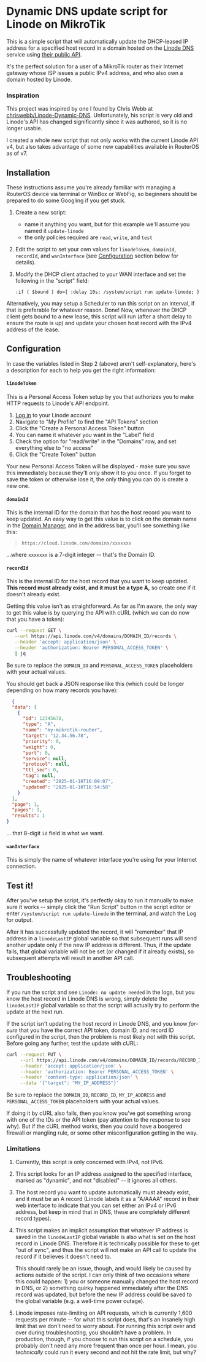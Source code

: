# Dynamic DNS update script for Linode on MikroTik

This is a simple script that will automatically update the DHCP-leased IP address for a specified host record in a domain hosted on the [Linode DNS](https://www.linode.com/products/dns-manager/) service using [their public API](https://techdocs.akamai.com/linode-api/reference/api).

It's the perfect solution for a user of a MikroTik router as their Internet gateway whose ISP issues a public IPv4 address, and who also own a domain hosted by Linode.


### Inspiration

This project was inspired by one I found by Chris Webb at [chriswebb/Linode-Dynamic-DNS](https://github.com/chriswebb/Linode-Dynamic-DNS).  Unfortunately, his script is very old and Linode's API has changed significantly since it was authored, so it is no longer usable.

I created a whole new script that not only works with the current Linode API v4, but also takes advantage of some new capabilities available in RouterOS as of v7.


## Installation

These instructions assume you're already familiar with managing a RouterOS device via terminal or WinBox or WebFig, so beginners should be prepared to do some Googling if you get stuck.

1. Create a new script:
   - name it anything you want, but for this example we'll assume you named it `update-linode`
   - the only policies required are `read`, `write`, and `test`

2. Edit the script to set your own values for `linodeToken`, `domainId`, `recordId`, and `wanInterface` (see [Configuration](#configuration) section below for details).

3. Modify the DHCP client attached to your WAN interface and set the following in the "script" field:
   ```routeros-script
   :if ( $bound ) do={ :delay 10s; /system/script run update-linode; }
   ```


Alternatively, you may setup a Scheduler to run this script on an interval, if that is preferable for whatever reason.
Done!  Now, whenever the DHCP client gets bound to a new lease, this script will run (after a short delay to ensure the route is up) and update your chosen host record with the IPv4 address of the lease.


## Configuration

In case the variables listed in Step 2 (above) aren't self-explanatory, here's a description for each to help you get the right information:

#### `linodeToken`
This is a Personal Access Token setup by you that authorizes you to make HTTP requests to Linode's API endpoint.
  1. [Log in](https://login.linode.com/login?) to your Linode account
  2. Navigate to "My Profile" to find the "API Tokens" section
  3. Click the "Create a Personal Access Token" button
  4. You can name it whatever you want in the "Label" field
  5. Check the option for "read/write" in the "Domains" row, and set everything else to "no access"
  6. Click the "Create Token" button

Your new Personal Access Token will be displayed - make sure you save this immediately because they'll only show it to you once.  If you forget to save the token or otherwise lose it, the only thing you can do is create a new one.

#### `domainId`
This is the internal ID for the domain that has the host record you want to keep updated.  An easy way to get this value is to click on the domain name in the [Domain Manager](https://cloud.linode.com/domains), and in the address bar, you'll see something like this:
  > `https://cloud.linode.com/domains/xxxxxxx`
  
...where `xxxxxxx` is a 7-digit integer -- that's the Domain ID.

#### `recordId`
This is the internal ID for the host record that you want to keep updated.  **This record must already exist, and it must be a type A,** so create one if it doesn't already exist.

Getting this value isn't as straightforward.  As far as I'm aware, the only way to get this value is by querying the API with cURL (which we can do now that you have a token):
```bash
curl --request GET \
   --url https://api.linode.com/v4/domains/DOMAIN_ID/records \
   --header 'accept: application/json' \
   --header 'authorization: Bearer PERSONAL_ACCESS_TOKEN' \
   | jq
```
Be sure to replace the `DOMAIN_ID` and `PERSONAL_ACCESS_TOKEN` placeholders with your actual values.

You should get back a JSON response like this (which could be longer depending on how many records you have):
```json
  {
  "data": [
    {
      "id": 12345678,
      "type": "A",
      "name": "my-mikrotik-router",
      "target": "12.34.56.78",
      "priority": 0,
      "weight": 0,
      "port": 0,
      "service": null,
      "protocol": null,
      "ttl_sec": 0,
      "tag": null,
      "created": "2025-01-10T16:09:07",
      "updated": "2025-01-10T16:54:58"
    }
  ],
  "page": 1,
  "pages": 1,
  "results": 1
}
```
... that 8-digit `id` field is what we want.

#### `wanInterface`
This is simply the name of whatever interface you're using for your Internet connection.


## Test it!

After you've setup the script, it's perfectly okay to run it manually to make sure it works -- simply click the "Run Script" button in the script editor or enter `/system/script run update-linode` in the terminal, and watch the Log for output.

After it has successfully updated the record, it will "remember" that IP address in a `linodeLastIP` global variable so that subsequent runs will send another update only if the new IP address is different.  Thus, if the update fails, that global variable will not be set (or changed if it already exists), so subsequent attempts will result in another API call.



## Troubleshooting

If you run the script and see `Linode: no update needed` in the logs, but you know the host record in Linode DNS is wrong, simply delete the `linodeLastIP` global variable so that the script will actually try to perform the update at the next run.

If the script isn't updating the host record in Linode DNS, and you know _for-sure_ that you have the correct API token, domain ID, and record ID configured in the script, then the problem is most likely not with this script.  Before going any further, test the update with cURL:

```bash
curl --request PUT \
     --url https://api.linode.com/v4/domains/DOMAIN_ID/records/RECORD_ID \
     --header 'accept: application/json' \
     --header 'authorization: Bearer PERSONAL_ACCESS_TOKEN' \
     --header 'content-type: application/json' \
     --data '{"target": "MY_IP_ADDRESS"}'
```
Be sure to replace the `DOMAIN_ID`, `RECORD_ID`, `MY_IP_ADDRESS` and `PERSONAL_ACCESS_TOKEN` placeholders with your actual values.

If doing it by cURL also fails, then you know you've got something wrong with one of the IDs or the API token (pay attention to the response to see why).  But if the cURL method works, then you could have a boogered firewall or mangling rule, or some other misconfiguration getting in the way.


### Limitations

1. Currently, this script is only concerned with IPv4, not IPv6.

2. This script looks for an IP address assigned to the specified interface, marked as "dynamic", and not "disabled" -- it ignores all others.

3. The host record you want to update automatically must already exist, and it must be an A record (Linode labels it as a "A/AAAA" record in their web interface to indicate that you can set either an IPv4 or IPv6 address, but keep in mind that in DNS, these are completely different record types).

4. This script makes an implicit assumption that whatever IP address is saved in the `linodeLastIP` global variable is also what is set on the host record in Linode DNS.  Therefore it is technically possible for these to get "out of sync", and thus the script will not make an API call to update the record if it believes it doesn't need to.

   This should rarely be an issue, though, and would likely be caused by actions outside of the script.  I can only think of two occasions where this could happen: 1) you or someone manually changed the host record in DNS, or 2) something quirky happened immediately after the DNS record was updated, but before the new IP address could be saved to the global variable (e.g. a well-time power outage).

5.  Linode imposes rate-limiting on API requests, which is currently 1,600 requests per minute -- for what this script does, that's an insanely high limit that we don't need to worry about.  For running this script over and over during troubleshooting, you shouldn't have a problem.  In production, though, if you choose to run this script on a schedule, you probably don't need any more frequent than once per hour.  I mean, you _technically_ could run it every second and not hit the rate limit, but why?

